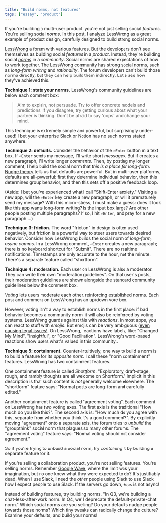 ```yaml
---
title: "Build norms, not features"
tags: ["essay", "product"]
---
```


If you're building a multi-user product, you're not just selling social _features_.
You're selling social _norms_.
In this post, I analyze LessWrong as a great example of product design,
carefully designed to build strong social norms.

[LessWrong](https://www.lesswrong.com/) a forum with various features.
But the developers don't see themselves as building social _features_ in a _product_.
Instead, they're building social [_norms_](https://en.wikipedia.org/wiki/Social_norm) in a _community_.
Social norms are shared expectations of how to work together.
The LessWrong community has strong social norms,
such as _long-form writing_ and _rationality_.
The forum developers can't build those norms directly,
but they can help build them indirectly.
Let's see how they've achieved this.

**Technique 1: state your norms.**
LessWrong's community guidelines are below each comment box:

> Aim to explain, not persuade.
> Try to offer concrete models and predictions.
> If you disagree, try getting curious about what your partner is thinking.
> Don't be afraid to say 'oops' and change your mind.

This technique is extremely simple and powerful,
but surprisingly under-used!
I bet your enterprise Slack or Notion has no such norms stated anywhere.

**Technique 2: defaults.**
Consider the behavior of the `⏎Enter` button in a text box.
If `⏎Enter` sends my message, I'll write short _messages_.
But if creates a new paragraph, I'll write longer _comments_.
Then, by posting my longer comment,
I help build the social norm that _this is a place for long-form_.
[Nudge theory](https://en.wikipedia.org/wiki/Nudge_theory) tells us that defaults are powerful.
But in multi-user platforms, defaults are all-powerful:
first they determine individual behavior,
then this determines group behavior,
and then this sets off a positive feedback loop.

(Aside: I bet you've experienced what I call "Shift-Enter anxiety."
Visiting a new app, will the `⏎Enter` key create a new paragraph,
or will it prematurely send my message?
With this micro-stress, I must make a guess:
does it look like this app wants long-form writing?
Is the input box large?
Are other people posting multiple paragraphs?
If so, I hit `⏎Enter`, and pray for a new paragraph ...)

**Technique 3: friction.**
The word "friction" in design is often used negatively,
but friction is a powerful way to steer users towards desired behavior.
Consider how LessWrong builds the social norm of _long-form, async comms_.
In a LessWrong comment, `⏎Enter` creates a new paragraph; there is no keyboard shortcut for "Submit".
There are no realtime notifications.
Timestamps are only accurate to the hour, not the minute.
There's a separate feature called "shortform".

**Technique 4: moderation.**
Each user on LessWrong is also a moderator.
They can write their own "moderation guidelines".
On that user's posts,
their moderation guidelines are shown alongside the standard community guidelines below the comment box.

_Voting_ lets users moderate each other, reinforcing established norms.
Each post and comment on LessWrong has an up/down vote box.

However, voting isn't a way to establish norms in the first place:
if bad behavior becomes a community norm,
it will also be reinforced by voting systems.
LessWrong guards against this with _reactions_.
In most apps, you can react to stuff with _emojis_.
But emojis can be very ambiguous ([even causing legal issues!](https://tidbits.com/2023/07/22/the-unbearable-ambiguity-of-emoji/).
On LessWrong, reactions have labels, like:
"Changed My Mind", "Insightful", or "Good Facilitation".
LessWrong's word-based reactions show users what's valued in this community..

**Technique 5: containment.**
Counter-intuitively, one way to build a norm is to build a feature for its _opposite norm_.
I call these "norm containment" features.
LessWrong has two containment features.

One containment feature is called _Shortform_.
"Exploratory, draft-stage, rough, and rambly thoughts are all welcome on Shortform."
Implicit in this description is that such content is _not_ generally welcome elsewhere.
The "shortform" feature says: "Normal posts are long-form and carefully edited."

Another containment feature is called "agreement voting".
Each comment on LessWrong has _two_ voting axes.
The first axis is the traditional "How much do you like this?".
The second axis is: "How much do you agree with this, separate from whether you think it's a good comment?".
By explicitly moving "agreement" onto a separate axis,
the forum tries to _unbuild_ the "groupthink" social norm that plagues so many other forums.
The "agreement voting" feature says: "Normal voting should not consider agreement."

So if you're trying to _unbuild_ a social norm,
try _containing_ it by building a separate feature for it.

If you're selling a collaboration product, you're not selling features.
You're selling norms.
Remember [Google Wave](https://en.wikipedia.org/wiki/Google_Wave),
where the limit was your imagination,
but no one knew what they were expected to do?
It's justifiably dead.
When I use Slack,
I need the _other_ people using Slack to use Slack how I expect people to use Slack.
If the servers go down, `#ops` is not async!

Instead of building features, try building norms.
"In Q3, we're building a chat-less-after-work norm.
In Q4, we'll deprecate the default-private-chat norm."
Which social norms are you selling?
Do your defaults nudge people towards those norms?
Which tiny tweaks can radically change the culture?
Examine your defaults, and build your norms!
